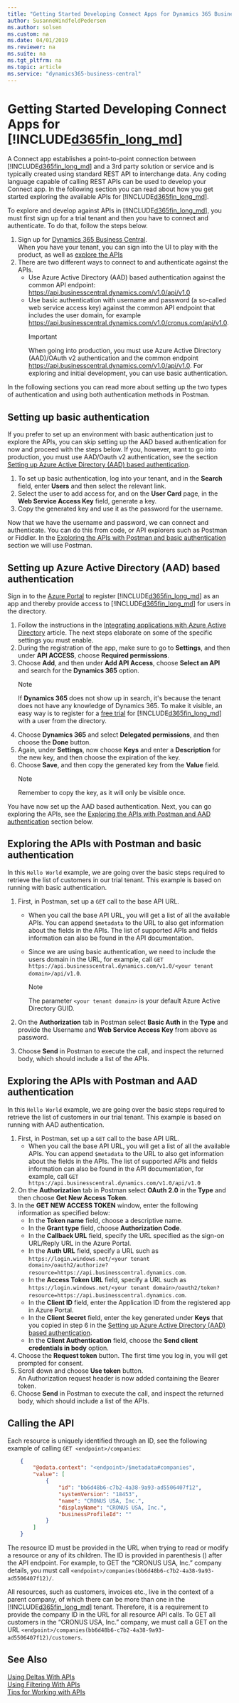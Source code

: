 ```yaml
---
title: "Getting Started Developing Connect Apps for Dynamics 365 Business Central"
author: SusanneWindfeldPedersen
ms.author: solsen
ms.custom: na
ms.date: 04/01/2019
ms.reviewer: na
ms.suite: na
ms.tgt_pltfrm: na
ms.topic: article
ms.service: "dynamics365-business-central"
---
```


# Getting Started Developing Connect Apps for [!INCLUDE[d365fin_long_md](includes/d365fin_long_md.md)]
A Connect app establishes a point-to-point connection between [!INCLUDE[d365fin_long_md](includes/d365fin_long_md.md)] and a 3rd party solution or service and is typically created using standard REST API to interchange data. Any coding language capable of calling REST APIs can be used to develop your Connect app. In the following section you can read about how you get started exploring the available APIs for [!INCLUDE[d365fin_long_md](includes/d365fin_long_md.md)].

To explore and develop against APIs in [!INCLUDE[d365fin_long_md](includes/d365fin_long_md.md)], you must first sign up for a trial tenant and then you have to connect and authenticate. To do that, follow the steps below.

1. Sign up for [Dynamics 365 Business Central](https://signup.microsoft.com/signup?sku=6a4a1628-9b9a-424d-bed5-4118f0ede3fd&ru=https%3A%2F%2Fbusinesscentral.dynamics.com%2FSandbox%2F%3FredirectedFromSignup%3D1).  
When you have your tenant, you can sign into the UI to play with the product, as well as [explore the APIs](/dynamics-nav/api-reference/v1.0)
2. There are two different ways to connect to and authenticate against the APIs.  
    - Use Azure Active Directory (AAD) based authentication against the common API endpoint: https://api.businesscentral.dynamics.com/v1.0/api/v1.0
    - Use basic authentication with username and password (a so-called web service access key) against the common API endpoint that includes the user domain, for example https://api.businesscentral.dynamics.com/v1.0/cronus.com/api/v1.0.  
        > [!IMPORTANT]  
        > When going into production, you must use Azure Active Directory (AAD)/OAuth v2 authentication and the common endpoint https://api.businesscentral.dynamics.com/v1.0/api/v1.0. For exploring and initial development, you can use basic authentication.

In the following sections you can read more about setting up the two types of authentication and using both authentication methods in Postman.

## Setting up basic authentication
If you prefer to set up an environment with basic authentication just to explore the APIs, you can skip setting up the AAD based authentication for now and proceed with the steps below. If you, however, want to go into production, you must use AAD/Oauth v2 authentication, see the section [Setting up Azure Active Directory (AAD) based authentication](#setting-up-azure-active-directory-(aad)-based-authentication).

1. To set up basic authentication, log into your tenant, and in the **Search** field, enter **Users** and then select the relevant link.
2. Select the user to add access for, and on the **User Card** page, in the **Web Service Access Key** field, generate a key.  
3. Copy the generated key and use it as the password for the username. 

Now that we have the username and password, we can connect and authenticate. You can do this from code, or API explorers such as Postman or Fiddler. In the [Exploring the APIs with Postman and basic authentication](#exploring-the-apis-with-postman-and-basic-authentication) section we will use Postman.

## Setting up Azure Active Directory (AAD) based authentication
Sign in to the [Azure Portal](https://portal.azure.com) to register [!INCLUDE[d365fin_long_md](includes/d365fin_long_md.md)] as an app and thereby provide access to [!INCLUDE[d365fin_long_md](includes/d365fin_long_md.md)] for users in the directory.

1. Follow the instructions in the [Integrating applications with Azure Active Directory](https://docs.microsoft.com/azure/active-directory/develop/quickstart-register-app) article. The next steps elaborate on some of the specific settings you must enable.
2. During the registration of the app, make sure to go to **Settings**, and then under **API ACCESS**, choose **Required permissions**.
3. Choose **Add**, and then under **Add API Access**, choose **Select an API** and search for the **Dynamics 365** option.  
    > [!NOTE]  
    > If **Dynamics 365** does not show up in search, it's because the tenant does not have any knowledge of Dynamics 365. To make it visible, an easy way is to register for a [free trial](https://signup.microsoft.com/signup?sku=6a4a1628-9b9a-424d-bed5-4118f0ede3fd&ru=https%3A%2F%2Fbusinesscentral.dynamics.com%2FSandbox%2F%3FredirectedFromSignup%3D1) for [!INCLUDE[d365fin_long_md](includes/d365fin_long_md.md)] with a user from the directory. 
4. Choose **Dynamics 365** and select **Delegated permissions**, and then choose the **Done** button.
5. Again, under **Settings**, now choose **Keys** and enter a **Description** for the new key, and then choose the expiration of the key. 
6. Choose **Save**, and then copy the generated key from the **Value** field.  
    > [!NOTE]  
    > Remember to copy the key, as it will only be visible once.

You have now set up the AAD based authentication. Next, you can go exploring the APIs, see the [Exploring the APIs with Postman and AAD authentication](#exploring-the-apis-with-postman-and-aad-authentication) section below.

## Exploring the APIs with Postman and basic authentication
In this `Hello World` example, we are going over the basic steps required to retrieve the list of customers in our trial tenant. This example is based on running with basic authentication. 

1.	First, in Postman, set up a `GET` call to the base API URL.  
    - When you call the base API URL, you will get a list of all the available APIs. You can append `$metadata` to the URL to also get information about the fields in the APIs. The list of supported APIs and fields information can also be found in the API documentation.

    - Since we are using basic authentication, we need to include the users domain in the URL, for example, call `GET https://api.businesscentral.dynamics.com/v1.0/<your tenant domain>/api/v1.0`.
        > [!NOTE]  
        > The parameter `<your tenant domain>` is your default Azure Active Directory GUID.
    
2. On the **Authorization** tab in Postman select **Basic Auth** in the **Type** and provide the Username and **Web Service Access Key** from above as password. 

3. Choose **Send** in Postman to execute the call, and inspect the returned body, which should include a list of the APIs.

## Exploring the APIs with Postman and AAD authentication
In this `Hello World` example, we are going over the basic steps required to retrieve the list of customers in our trial tenant. This example is based on running with AAD authentication.

1. First, in Postman, set up a `GET` call to the base API URL.
    - When you call the base API URL, you will get a list of all the available APIs. You can append `$metadata` to the URL to also get information about the fields in the APIs. The list of supported APIs and fields information can also be found in the API documentation, for example, call `GET https://api.businesscentral.dynamics.com/v1.0/api/v1.0`
2. On the **Authorization** tab in Postman select **OAuth 2.0** in the **Type** and then choose **Get New Access Token**. 
3. In the **GET NEW ACCESS TOKEN** window, enter the following information as specified below:
    - In the **Token name** field, choose a descriptive name.
    - In the **Grant type** field, choose **Authorization Code**.
    - In the **Callback URL** field, specify the URL specified as the sign-on URL/Reply URL in the Azure Portal.
    - In the **Auth URL** field, specify a URL such as `https://login.windows.net/<your tenant domain>/oauth2/authorize?resource=https://api.businesscentral.dynamics.com`.
    - In the **Access Token URL** field, specify a URL such as `https://login.windows.net/<your tenant domain>/oauth2/token?resource=https://api.businesscentral.dynamics.com`.
    - In the **Client ID** field, enter the Application ID from the registered app in Azure Portal.
    - In the **Client Secret** field, enter the key generated under **Keys** that you copied in step 6 in the [Setting up Azure Active Directory (AAD) based authentication](#setting-up-azure-active-directory-(aad)-based-authentication).
    - In the **Client Authentication** field, choose the **Send client credentials in body** option.
4. Choose the **Request token** button. The first time you log in, you will get prompted for consent.
5. Scroll down and choose **Use token** button.  
An Authorization request header is now added containing the Bearer token.
6. Choose **Send** in Postman to execute the call, and inspect the returned body, which should include a list of the APIs.

## Calling the API
Each resource is uniquely identified through an ID, see the following example of calling `GET <endpoint>/companies`:  

```json
    {
        "@odata.context": "<endpoint>/$metadata#companies",
        "value": [
            {
                "id": "bb6d48b6-c7b2-4a38-9a93-ad5506407f12",
                "systemVersion": "18453",
                "name": "CRONUS USA, Inc.",
                "displayName": "CRONUS USA, Inc.",
                "businessProfileId": ""
            }
        ]
    }
```

The resource ID must be provided in the URL when trying to read or modify a resource or any of its children. The ID is provided in parenthesis () after the API endpoint. For example, to GET the “CRONUS USA, Inc.” company details, you must call `<endpoint>/companies(bb6d48b6-c7b2-4a38-9a93-ad5506407f12)/`.

All resources, such as customers, invoices etc., live in the context of a parent company, of which there can be more than one in the [!INCLUDE[d365fin_long_md](includes/d365fin_long_md.md)] tenant. Therefore, it is a requirement to provide the company ID in the URL for all resource API calls. To GET all customers in the “CRONUS USA, Inc.” company, we must call a GET on the URL `<endpoint>/companies(bb6d48b6-c7b2-4a38-9a93-ad5506407f12)/customers`.

## See Also
[Using Deltas With APIs](devenv-connect-apps-delta.md)  
[Using Filtering With APIs](devenv-connect-apps-filtering.md)  
[Tips for Working with APIs](devenv-connect-apps-tips.md)
